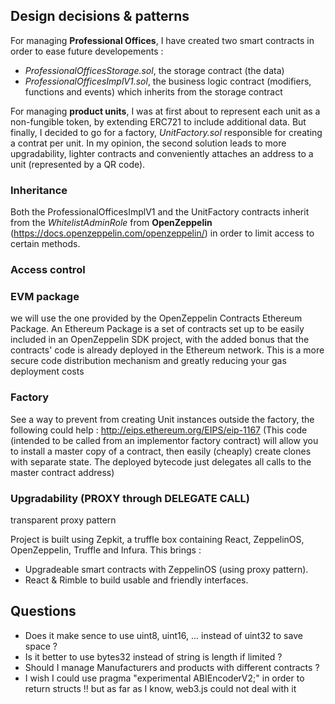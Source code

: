 ## Design decisions & patterns
For managing **Professional Offices**, I have created two smart contracts in order to ease future developements :
* *ProfessionalOfficesStorage.sol*, the storage contract (the data)
* *ProfessionalOfficesImplV1.sol*, the business logic contract (modifiers, functions and events) which inherits from the storage contract

For managing **product units**, I was at first about to represent each unit as a non-fungible token, by extending ERC721 to include additional data. But finally, I decided to go for a factory, *UnitFactory.sol* responsible for creating a contrat per unit. In my opinion, the second solution leads to more upgradability, lighter contracts and conveniently attaches an address to a unit (represented by a QR code).

### Inheritance
Both the ProfessionalOfficesImplV1 and the UnitFactory contracts inherit from the *WhitelistAdminRole* from **OpenZeppelin** (https://docs.openzeppelin.com/openzeppelin/) in order to limit access to certain methods.

### Access control

### EVM package

we will use the one provided by the OpenZeppelin Contracts Ethereum Package. An Ethereum Package is a set of contracts set up to be easily included in an OpenZeppelin SDK project, with the added bonus that the contracts' code is already deployed in the Ethereum network. 
This is a more secure code distribution mechanism and greatly reducing your gas deployment costs

### Factory
See a way to prevent from creating Unit instances outside the factory, the following could help :
http://eips.ethereum.org/EIPS/eip-1167 (This code (intended to be called from an implementor factory contract) will allow you to install a master copy of a contract, then easily (cheaply) create clones with separate state. The deployed bytecode just delegates all calls to the master contract address)

### Upgradability (PROXY through DELEGATE CALL)
transparent proxy pattern
 
 Project is built using Zepkit, a truffle box containing React, ZeppelinOS, OpenZeppelin, Truffle and Infura.
This brings :
- Upgradeable smart contracts with ZeppelinOS (using proxy pattern).
- React &  Rimble to build usable and friendly interfaces.


## Questions
- Does it make sence to use uint8, uint16, ... instead of uint32 to save space ?
- Is it better to use bytes32 instead of string is length if limited ?
- Should I manage Manufacturers and products with different contracts ? 
- I wish I could use pragma "experimental ABIEncoderV2;" in order to return structs !! but as far as I know, web3.js could not deal with it
